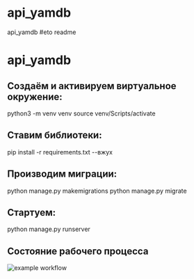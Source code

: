 # api_yamdb
api_yamdb
#eto readme
# api_yamdb
## Создаём и активируем виртуальное окружение:
python3 -m venv venv
source venv/Scripts/activate
## Ставим библиотеки:
pip install -r requirements.txt --вжух
## Производим миграции:
python manage.py makemigrations
python manage.py migrate
## Стартуем:
python manage.py runserver

## Cостояние рабочего процесса
![example workflow](https://github.com/kolosovdv/yamdb_final/actions/workflows/yamdb_workflow.yml/badge.svg)